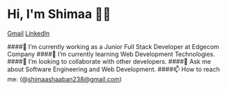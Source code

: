 #  Hi, I'm Shimaa 👩‍💻
[Gmail](shimaashaaban238@gmail.com) [LinkedIn ](www.linkedin.com/in/shimaa-shaaban-83a56718b)

####🔭 I’m currently working as a Junior Full Stack Developer at Edgecom Company
####🌱 I’m currently learning Web Development Technologies.
####👯 I’m looking to collaborate with other developers.
####💬 Ask me about Software Engineering and Web Development.
####📫 How to reach me: (@shimaashaaban238@gmail.com)



